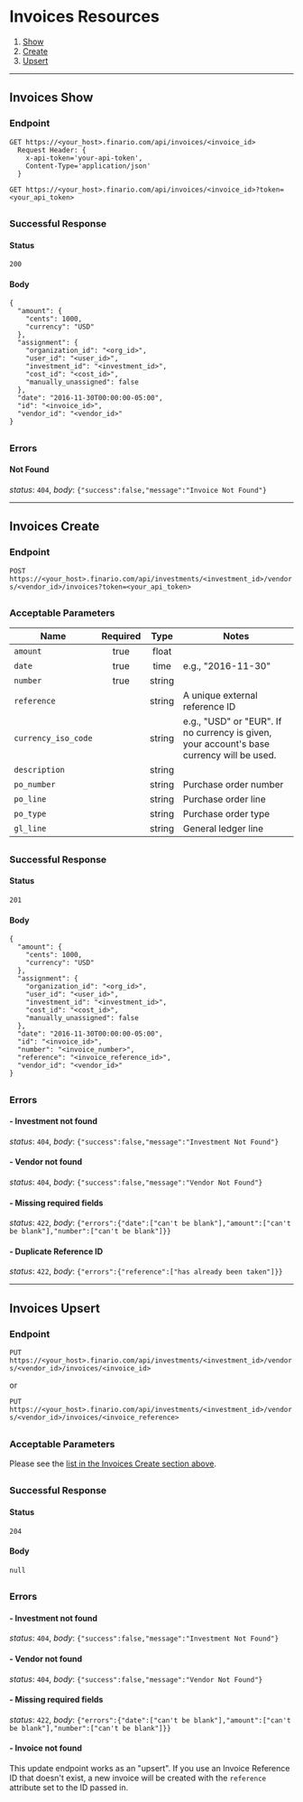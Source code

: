 # Invoices Resources

1. [Show](#invoices-show)
2. [Create](#invoices-create)
3. [Upsert](#invoices-upsert)

* * *

## Invoices Show

### Endpoint
```
GET https://<your_host>.finario.com/api/invoices/<invoice_id>
  Request Header: {
    x-api-token='your-api-token',
    Content-Type='application/json'
  }
```
```
GET https://<your_host>.finario.com/api/invoices/<invoice_id>?token=<your_api_token>
```
<h2/>


### Successful Response
#### Status
`200`

#### Body
```
{
  "amount": {
    "cents": 1000,
    "currency": "USD"
  },
  "assignment": {
    "organization_id": "<org_id>",
    "user_id": "<user_id>",
    "investment_id": "<investment_id>",
    "cost_id": "<cost_id>",
    "manually_unassigned": false
  },
  "date": "2016-11-30T00:00:00-05:00",
  "id": "<invoice_id>",
  "vendor_id": "<vendor_id>"
}
```

<h2/>

### Errors
#### Not Found
_status_: `404`, _body_: `{"success":false,"message":"Invoice Not Found"}`

* * *

## Invoices Create

### Endpoint
`POST https://<your_host>.finario.com/api/investments/<investment_id>/vendors/<vendor_id>/invoices?token=<your_api_token>`
<h2/>

### Acceptable Parameters

Name | Required | Type | Notes
---- | :------: | :--: | -----
`amount` | true | float |
`date` | true | time | e.g., "2016-11-30"
`number` | true | string |
`reference` | | string | A unique external reference ID
`currency_iso_code` | | string | e.g., "USD" or "EUR". If no currency is given, your account's base currency will be used.
`description` | | string |
`po_number` | | string | Purchase order number
`po_line` | | string | Purchase order line
`po_type` | | string | Purchase order type
`gl_line` | | string | General ledger line

<h2/>

### Successful Response
#### Status
`201`

#### Body
```
{
  "amount": {
    "cents": 1000,
    "currency": "USD"
  },
  "assignment": {
    "organization_id": "<org_id>",
    "user_id": "<user_id>",
    "investment_id": "<investment_id>",
    "cost_id": "<cost_id>",
    "manually_unassigned": false
  },
  "date": "2016-11-30T00:00:00-05:00",
  "id": "<invoice_id>",
  "number": "<invoice_number>",
  "reference": "<invoice_reference_id>",
  "vendor_id": "<vendor_id>"
}
```

<h2/>

### Errors
#### - Investment not found
_status_: `404`, _body_: `{"success":false,"message":"Investment Not Found"}`

#### - Vendor not found
_status_: `404`, _body_: `{"success":false,"message":"Vendor Not Found"}`

#### - Missing required fields
_status_: `422`, _body_: `{"errors":{"date":["can't be blank"],"amount":["can't be blank"],"number":["can't be blank"]}}`

#### - Duplicate Reference ID
_status_: `422`, _body_: `{"errors":{"reference":["has already been taken"]}}`


* * *


## Invoices Upsert

### Endpoint
`PUT https://<your_host>.finario.com/api/investments/<investment_id>/vendors/<vendor_id>/invoices/<invoice_id>`

or

`PUT https://<your_host>.finario.com/api/investments/<investment_id>/vendors/<vendor_id>/invoices/<invoice_reference>`


<h2/>

### Acceptable Parameters
Please see the [list in the Invoices Create section above](#acceptable-parameters).

<h2/>

### Successful Response

#### Status
`204`

#### Body
`null`

<h2/>

### Errors
#### - Investment not found
_status_: `404`, _body_: `{"success":false,"message":"Investment Not Found"}`

#### - Vendor not found
_status_: `404`, _body_: `{"success":false,"message":"Vendor Not Found"}`

#### - Missing required fields
_status_: `422`, _body_: `{"errors":{"date":["can't be blank"],"amount":["can't be blank"],"number":["can't be blank"]}}`

#### - Invoice not found
This update endpoint works as an "upsert". If you use an Invoice Reference ID that doesn't exist, a new invoice will be created with the `reference` attribute set to the ID passed in.
